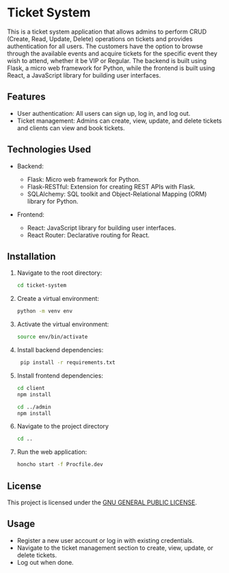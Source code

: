 # Ticket System

This is a ticket system application that allows admins to perform CRUD (Create, Read, Update, Delete) operations on tickets and provides authentication for all users. The customers have the option to browse through the available events and acquire tickets for the specific event they wish to attend, whether it be VIP or Regular. The backend is built using Flask, a micro web framework for Python, while the frontend is built using React, a JavaScript library for building user interfaces.

## Features

- User authentication: All users can sign up, log in, and log out.
- Ticket management: Admins can create, view, update, and delete tickets and clients can view and book tickets.

## Technologies Used

- Backend:
  - Flask: Micro web framework for Python.
  - Flask-RESTful: Extension for creating REST APIs with Flask.
  - SQLAlchemy: SQL toolkit and Object-Relational Mapping (ORM) library for Python.

- Frontend:
  - React: JavaScript library for building user interfaces.
  - React Router: Declarative routing for React.

## Installation

1. Navigate to the root directory:

   ```bash
   cd ticket-system
   ```
2. Create a virtual environment:
    ```bash
   python -m venv env
   ```

3. Activate the virtual environment:
    ```bash
    source env/bin/activate
   ```


4. Install backend dependencies:

   ```bash
    pip install -r requirements.txt
   ```

5. Install frontend dependencies:

   ```bash
   cd client
   npm install
   ```
   ```bash
   cd ../admin
   npm install
   ```
6. Navigate to the project directory
    ```bash
   cd ..
   ```

7. Run the web application:

   ```bash
   honcho start -f Procfile.dev
   ```
## License

This project is licensed under the [GNU GENERAL PUBLIC LICENSE](LICENSE).


## Usage

- Register a new user account or log in with existing credentials.
- Navigate to the ticket management section to create, view, update, or delete tickets.
- Log out when done.

